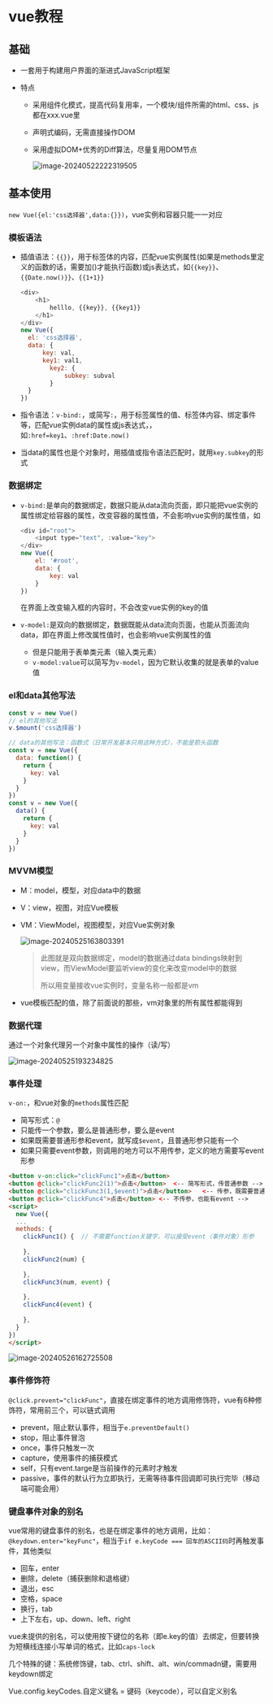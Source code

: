 # vue教程

## 基础

- 一套用于构建用户界面的渐进式JavaScript框架

- 特点

  - 采用组件化模式，提高代码复用率，一个模块/组件所需的html、css、js都在xxx.vue里

  - 声明式编码，无需直接操作DOM

  - 采用虚拟DOM+优秀的Diff算法，尽量复用DOM节点

    ![image-20240522222319505](vue教程.assets/image-20240522222319505.png)

## 基本使用

`new Vue({el:'css选择器',data:{}})`，vue实例和容器只能一一对应

### 模板语法

- 插值语法：`{{}}`，用于标签体的内容，匹配vue实例属性(如果是methods里定义的函数的话，需要加()才能执行函数)或js表达式，如`{{key}}`、`{{Date.now()}}`、`{{1+1}}`

  ```js
  <div>
      <h1>
          helllo, {{key}}, {{key1}}
      </h1>
  </div>
  new Vue({
  	el: 'css选择器',
  	data: {
  		key: val,
  		key1: val1,
          key2: {
              subkey: subval
          }
  	}
  })
  ```

- 指令语法：`v-bind:`，或简写`:`，用于标签属性的值、标签体内容、绑定事件等，匹配vue实例data的属性或js表达式，，如`:href=key1`、`:href:Date.now()`

- 当data的属性也是个对象时，用插值或指令语法匹配时，就用`key.subkey`的形式

### 数据绑定

- `v-bind:`是单向的数据绑定，数据只能从data流向页面，即只能把vue实例的属性绑定给容器的属性，改变容器的属性值，不会影响vue实例的属性值，如

  ```js
  <div id="root">
      <input type="text", :value="key">
  </div>
  new Vue({
      el: '#root',
      data: {
          key: val
      }
  })
  ```

  在界面上改变输入框的内容时，不会改变vue实例的key的值

- `v-model:`是双向的数据绑定，数据既能从data流向页面，也能从页面流向data，即在界面上修改属性值时，也会影响vue实例属性的值

  - 但是只能用于表单类元素（输入类元素）
  - `v-model:value`可以简写为`v-model`，因为它默认收集的就是表单的value值

### el和data其他写法

```js
const v = new Vue()
// el的其他写法
v.$mount('css选择器')

// data的其他写法：函数式（日常开发基本只用这种方式），不能是箭头函数
const v = new Vue({
  data: function() {
    return {
      key: val
    }
  }
})
const v = new Vue({
  data() {
    return {
      key: val
    }
  }
})
```

### MVVM模型

- M：model，模型，对应data中的数据

- V：view，视图，对应Vue模板

- VM：ViewModel，视图模型，对应Vue实例对象

  ![image-20240525163803391](./vue教程.assets/image-20240525163803391.png)

  > 此图就是双向数据绑定，model的数据通过data bindings映射到view，而ViewModel要监听view的变化来改变model中的数据
  >
  > 所以用变量接收vue实例时，变量名称一般都是vm

- vue模板匹配的值，除了前面说的那些，vm对象里的所有属性都能得到

### 数据代理

通过一个对象代理另一个对象中属性的操作（读/写）

![image-20240525193234825](./vue教程.assets/image-20240525193234825.png)

### 事件处理

`v-on:`，和vue对象的`methods`属性匹配

- 简写形式：`@`
- 只能传一个参数，要么是普通形参，要么是event
- 如果既需要普通形参和event，就写成`$event`，且普通形参只能有一个
- 如果只需要event参数，则调用的地方可以不用传参，定义的地方需要写event形参

```html
<button v-on:click="clickFunc1">点击</button>
<button @click="clickFunc2(1)">点击</button>	<-- 简写形式，传普通参数 -->
<button @click="clickFunc3(1,$event)">点击</button>	<-- 传参，既需要普通参数，也需要event，event的位置随便 -->
<button @click="clickFunc4">点击</button> <-- 不传参，也能有event -->
<script>
  new Vue({
  ...
  methods: {
    clickFunc1() {	// 不需要function关键字，可以接受event（事件对象）形参
      
    },
    clickFunc2(num) {
      
    },
    clickFunc3(num, event) {
      
    },
    clickFunc4(event) {
      
    },
  }
})
</script>
```

![image-20240526162725508](./vue教程.assets/image-20240526162725508.png)

### 事件修饰符

`@click.prevent="clickFunc"`，直接在绑定事件的地方调用修饰符，vue有6种修饰符，常用前三个，可以链式调用

- prevent，阻止默认事件，相当于`e.preventDefault()`
- stop，阻止事件冒泡
- once，事件只触发一次
- capture，使用事件的捕获模式
- self，只有event.targe是当前操作的元素时才触发
- passive，事件的默认行为立即执行，无需等待事件回调即可执行完毕（移动端可能会用）

### 键盘事件对象的别名

vue常用的键盘事件的别名，也是在绑定事件的地方调用，比如：`@keydown.enter="keyFunc"`，相当于`if e.keyCode === 回车的ASCII码`时再触发事件，其他类似

- 回车，enter
- 删除，delete（捕获删除和退格键）
- 退出，esc
- 空格，space
- 换行，tab
- 上下左右，up、down、left、right

vue未提供的别名，可以使用按下键位的名称（即e.key的值）去绑定，但要转换为短横线连接小写单词的格式，比如`caps-lock`

几个特殊的键：系统修饰键，tab、ctrl、shift、alt、win/commadn键，需要用keydown绑定

Vue.config.keyCodes.自定义键名 = 键码（keycode），可以自定义别名

